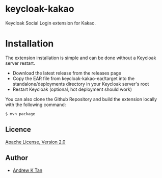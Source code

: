 # keycloak-kakao

Keycloak Social Login extension for Kakao.

# Installation

The extension installation is simple and can be done without a Keycloak server restart.

 - Download the latest release from the releases page
 - Copy the EAR file from keycloak-kakao-ear/target into the standalone/deployments directory in your Keycloak server's root
 - Restart Keycloak (optional, hot deployment should work)
 
You can also clone the Github Repository and build the extension locally with the following command:

```
$ mvn package
```

## Licence

[Apache License, Version 2.0](https://www.apache.org/licenses/LICENSE-2.0)


## Author

- [Andrew K Tan](https://github.com/origandrew)
